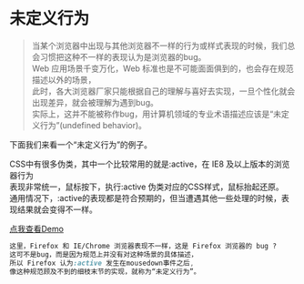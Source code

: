 # 未定义行为

> 当某个浏览器中出现与其他浏览器不一样的行为或样式表现的时候，我们总会习惯把这种不一样的表现认为是浏览器的bug。  
Web 应用场景千变万化，Web 标准也是不可能面面俱到的，也会存在规范描述以外的场景，  
此时，各大浏览器厂家只能根据自己的理解与喜好去实现，一旦个性化就会出现差异，就会被理解为遇到bug。  
实际上，这并不能被称作bug，用计算机领域的专业术语描述应该是“未定义行为”(undefined behavior)。  

下面我们来看一个“未定义行为”的例子。  

CSS中有很多伪类，其中一个比较常用的就是:active，在 IE8 及以上版本的浏览器行为  
表现非常统一，鼠标按下，执行:active 伪类对应的CSS样式，鼠标抬起还原。  
通用情况下，:active的表现都是符合预期的，但当遭遇其他一些处理的时候，表现结果就会变得不一样。

[点我查看Demo](http://demo.cssworld.cn/2/2-1.php)

```css
这里，Firefox 和 IE/Chrome 浏览器表现不一样，这是 Firefox 浏览器的 bug ?  
这可不是bug，而是因为规范上并没有对这种场景的具体描述，  
所以 Firefox 认为:active 发生在mousedown事件之后,
像这种规范顾及不到的细枝末节的实现，就称为“未定义行为”。
```
